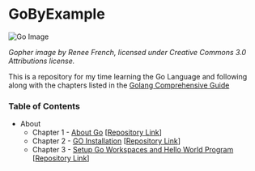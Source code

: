 # GoByExample

![Go Image](https://github.com/golang/go/blob/master/doc/gopher/fiveyears.jpg)

*Gopher image by Renee French, licensed under Creative Commons 3.0 Attributions license.*

This is a repository for my time learning the Go Language and following along
with the chapters listed in the [Golang Comprehensive Guide](https://golangbyexample.com/golang-comprehensive-tutorial/)

### Table of Contents
* About
  * Chapter 1 - [About Go](https://golangbyexample.com/about-golang/) [[Repository Link]()]
  * Chapter 2 - [GO Installation](https://golangbyexample.com/golang-installation/) [[Repository Link]()]
  * Chapter 3 - [Setup Go Workspaces and Hello World Program](https://golangbyexample.com/workspace-hello-world-golang) [[Repository Link]()]
